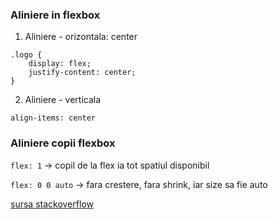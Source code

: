 ### Aliniere in flexbox

1) Aliniere - orizontala: center

```
.logo {
    display: flex;
    justify-content: center;
}
```

2) Aliniere - verticala

`align-items: center`


### Aliniere copii flexbox

`flex: 1` -> copil de la flex ia tot spatiul disponibil

`flex: 0 0 auto` -> fara crestere, fara shrink, iar size sa fie auto

[sursa stackoverflow](https://stackoverflow.com/questions/37386244/what-does-flex-1-mean)


